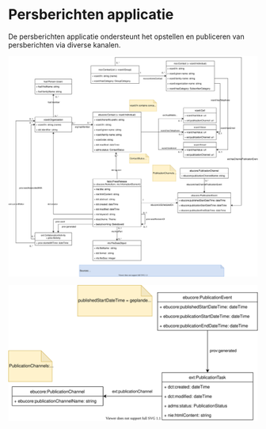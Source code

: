 # Persberichten applicatie

De persberichten applicatie ondersteunt het opstellen en publiceren van persberichten via diverse kanalen.

![Data model](../images/press-releases-data-model.svg)

![Publication tasks model](../images/press-releases-publication-model.svg)

